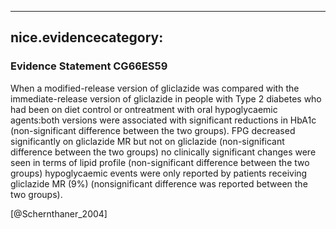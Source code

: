 
---
nice.evidencecategory: 
---

### Evidence Statement CG66ES59
When a modified-release version of gliclazide was compared with the immediate-release version of gliclazide in people with Type 2 diabetes who had been on diet control or ontreatment with oral hypoglycaemic agents:both versions were associated with significant reductions in HbA1c (non-significant difference between the two groups). FPG decreased significantly on gliclazide MR but not on gliclazide (non-significant difference between the two groups) no clinically significant changes were seen in terms of lipid profile (non-significant difference between the two groups) hypoglycaemic events were only reported by patients receiving gliclazide MR (9%) (nonsignificant difference was reported between the two groups).

[@Schernthaner_2004]

